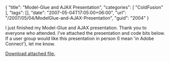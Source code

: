 {
	"title": "Model-Glue and AJAX Presentation",
	"categories": [
		"ColdFusion"
	],
	"tags": [],
	"date": "2007-05-04T17:05:00+06:00",
	"url": "/2007/05/04/ModelGlue-and-AJAX-Presentation",
	"guid": "2004"
}

I just finished my Model-Glue and AJAX presentation. Thank you to everyone who attended. I've attached the presentation and code bits below. If a user group would like this presentation in person (I mean 'in Adobe Connect'), let me know.<p><a href='enclosures/D%3A%5Cwebsites%5Cdev%2Ecamdenfamily%2Ecom%5Cenclosures%2Fmgajax%2Ezip'>Download attached file.</a></p>